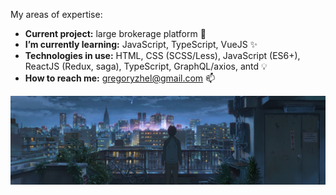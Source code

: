 My areas of expertise:

* **Current project:** large brokerage platform 🦁
* **I’m currently learning:** JavaScript, TypeScript, VueJS ✨
* **Technologies in use:** HTML, CSS (SCSS/Less), JavaScript (ES6+), ReactJS (Redux, saga), TypeScript, GraphQL/axios, antd 💡
* **How to reach me:** gregoryzhel@gmail.com 📫

<img src="https://raw.githubusercontent.com/gzhel/gzhel/main/images/2.jpg">

<!--
**gzhel/gzhel** is a ✨ _special_ ✨ repository because its `README.md` (this file) appears on your GitHub profile.

Here are some ideas to get you started:

- 🔭 I’m currently working on ...
- 🌱 I’m currently learning ...
- 👯 I’m looking to collaborate on ...
- 🤔 I’m looking for help with ...
- 💬 Ask me about ...
- 📫 How to reach me: ...
- 😄 Pronouns: ...
- ⚡ Fun fact: ...
-->
